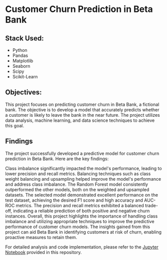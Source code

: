 # Customer Churn Prediction in Beta Bank

## Stack Used:

- Python
- Pandas
- Matplotlib
- Seaborn
- Scipy
- Scikit-Learn

## Objectives:

This project focuses on predicting customer churn in Beta Bank, a fictional bank. The objective is to develop a model that accurately predicts whether a customer is likely to leave the bank in the near future. The project utilizes data analysis, machine learning, and data science techniques to achieve this goal.


## Findings

The project successfully developed a predictive model for customer churn prediction in Beta Bank. Here are the key findings:

Class imbalance significantly impacted the model's performance, leading to lower precision and recall metrics.
Balancing techniques such as class weight balancing and upsampling helped improve the model's performance and address class imbalance.
The Random Forest model consistently outperformed the other models, both on the weighted and upsampled datasets.
The selected model demonstrated excellent performance on the test dataset, achieving the desired F1 score and high accuracy and AUC-ROC metrics.
The precision and recall metrics exhibited a balanced trade-off, indicating a reliable prediction of both positive and negative churn instances.
Overall, this project highlights the importance of handling class imbalance and utilizing appropriate techniques to improve the predictive performance of customer churn models. The insights gained from this project can aid Beta Bank in identifying customers at risk of churn, enabling proactive measures to retain them.

For detailed analysis and code implementation, please refer to the [Jupyter Notebook](https://github.com/Shurgalivan/Portfolio/blob/main/Cell%20Plan%20Selection/Cell_plan_selection_1.ipynb) provided in this repository.
